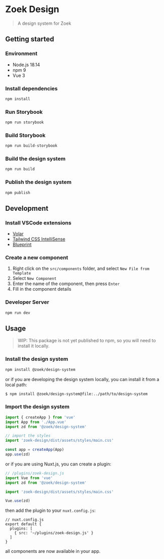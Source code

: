 # Zoek Design
> A design system for Zoek

## Getting started
### Environment

- Node.js 18.14
- npm 9
- Vue 3

### Install dependencies

```bash
npm install
```

### Run Storybook

```bash
npm run storybook
```

### Build Storybook

```bash
npm run build-storybook
```

### Build the design system

```bash
npm run build
```

### Publish the design system

```bash
npm publish
```

## Development

### Install VSCode extensions

- [Volar](https://marketplace.visualstudio.com/items?itemName=johnsoncodehk.volar)
- [Tailwind CSS IntelliSense](https://marketplace.visualstudio.com/items?itemName=bradlc.vscode-tailwindcss)
- [Blueprint](https://marketplace.visualstudio.com/items?itemName=teamchilla.blueprint)

### Create a new component

1. Right click on the `src/components` folder, and select `New File from Template`
2. Select `New Component`
3. Enter the name of the component, then press `Enter`
4. Fill in the component details

### Developer Server

```bash
npm run dev
```

## Usage

> WIP: This package is not yet published to npm, so you will need to install it locally.
### Install the design system

```bash
npm install @zoek/design-system
```

or if you are developing the design system locally, you can install it from a local path:
```bash
$ npm install @zoek/design-system@file:../path/to/design-system
```


### Import the design system

```js
import { createApp } from 'vue'
import App from './App.vue'
import zd from '@zoek/design-system'

// import the styles
import 'zoek-design/dist/assets/styles/main.css'

const app = createApp(App)
app.use(zd)
```

or if you are using Nuxt.js, you can create a plugin:

```js
// /plugins/zoek-design.js
import Vue from 'vue'
import zd from '@zoek/design-system'

import 'zoek-design/dist/assets/styles/main.css'

Vue.use(zd)
```

then add the plugin to your `nuxt.config.js`:

```
// nuxt.config.js
export default {
  plugins: [
    { src: '~/plugins/zoek-design.js' }
  ]
}
```

all components are now available in your app.
